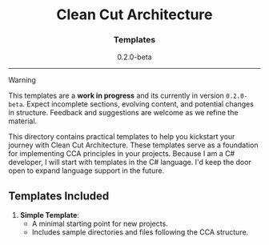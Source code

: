 <h1 align="center">Clean Cut Architecture</h1>
<h3 align="center">Templates</h3>
<p align="center">0.2.0-beta</p>

---

> [!WARNING]
> This templates are a **work in progress** and its currently in version `0.2.0-beta`. Expect incomplete sections, evolving content, and potential changes in structure. Feedback and suggestions are welcome as we refine the material.

This directory contains practical templates to help you kickstart your journey with Clean Cut Architecture. These templates serve as a foundation for implementing CCA principles in your projects. Because I am a C# developer, I will start with templates in the C# language. I'd keep the door open to expand language support in the future.

## Templates Included

1. **Simple Template**:
   - A minimal starting point for new projects.
   - Includes sample directories and files following the CCA structure.
